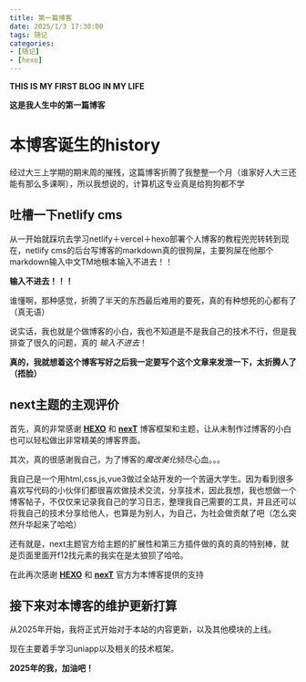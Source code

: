 ```yaml
---
title: 第一篇博客
date: 2025/1/3 17:30:00
tags: 随记
categories: 
- [随记]
- [hexo]
---
```


**THIS IS MY FIRST BLOG IN MY LIFE**

**这是我人生中的第一篇博客**

<!-- more -->

# 本博客诞生的history

经过大三上学期的期末周的摧残，这篇博客折腾了我整整一个月（谁家好人大三还能有那么多课啊），所以我想说的，计算机这专业真是给狗狗都不学

## 吐槽一下netlify cms

从一开始就踩坑去学习netlify＋vercel＋hexo部署个人博客的教程兜兜转转到现在，netlify cms的后台写博客的markdown真的很狗屎，主要狗屎在他那个markdown输入中文TM地根本输入不进去！！

**输入不进去！！！**

谁懂啊，那种感觉，折腾了半天的东西最后难用的要死，真的有种想死的心都有了（真无语）

说实话，我也就是个做博客的小白，我也不知道是不是我自己的技术不行，但是我排查了很久的问题，真的 $输入不进去！$ 

**真的，我就想着这个博客写好之后我一定要写个这个文章来发泄一下，太折腾人了（捂脸）**

## next主题的主观评价

首先，真的非常感谢 **[HEXO](https://hexo.io/zh-cn/)** 和 **[nexT](https://theme-next.js.org/)** 博客框架和主题，让从未制作过博客的小白也可以轻松做出非常精美的博客界面。

其次，真的很感谢我自己，为了博客的$魔改美化$倾尽心血。。。

我自己是一个用html,css,js,vue3做过全站开发的一个苦逼大学生。因为看到很多喜欢写代码的小伙伴们都很喜欢做技术交流，分享技术，因此我想，我也想做一个博客帖子，不仅仅来记录我自己的学习日志，整理我自己需要的工具，并且还可以将我自己的技术分享给他人，也算是为别人，为自己，为社会做贡献了吧（怎么突然升华起来了哈哈）

还有就是，next主题官方给主题的扩展性和第三方插件做的真的真的特别棒，就是页面里面开f12找元素的我实在是太狼狈了哈哈。

在此再次感谢 **[HEXO](https://hexo.io/zh-cn/)** 和 **[nexT](https://theme-next.js.org/)** 官方为本博客提供的支持

## 接下来对本博客的维护更新打算

从2025年开始，我将正式开始对于本站的内容更新，以及其他模块的上线。

现在主要着手学习uniapp以及相关的技术框架。

**2025年的我，加油吧！**